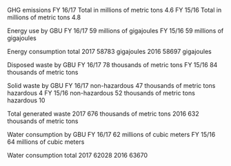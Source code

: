 GHG emissions
    FY 16/17
        Total in millions of metric tons
            4.6
    FY 15/16
        Total in millions of metric tons
            4.8

Energy use by GBU
    FY 16/17
        59 millions of gigajoules
    FY 15/16
        59 millions of gigajoules

Energy consumption total
    2017
        58783 gigajoules
    2016
        58697 gigajoules


Disposed waste by GBU
    FY 16/17
        78 thousands of metric tons
    FY 15/16
        84 thousands of metric tons

Solid waste by GBU
    FY 16/17
        non-hazardous
            47 thousands of metric tons
        hazardous
            4
    FY 15/16
        non-hazardous
            52 thousands of metric tons
        hazardous
            10

Total generated waste
    2017
        676 thousands of metric tons
    2016
        632 thousands of metric tons


        
Water consumption by GBU
    FY 16/17
        62 millions of cubic meters
    FY 15/16
        64 millions of cubic meters

Water consumption total
    2017
        62028
    2016
        63670

